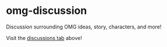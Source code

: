 # omg-discussion
Discussion surrounding OMG ideas, story, characters, and more!

Visit the [discussions tab](https://github.com/omg-games/omg-discussion/discussions) above!
